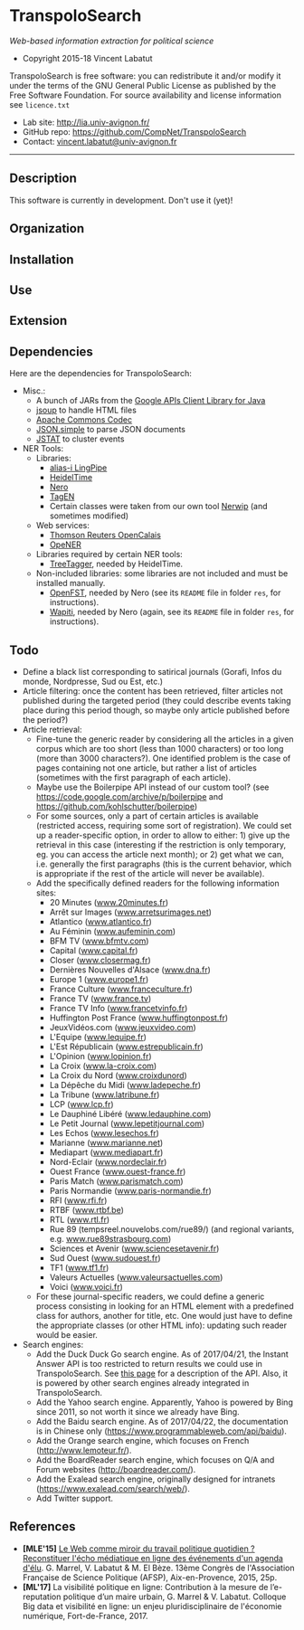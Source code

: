 TranspoloSearch
=======
*Web-based information extraction for political science*

* Copyright 2015-18 Vincent Labatut

TranspoloSearch is free software: you can redistribute it and/or modify it under the terms of the GNU General Public License as published by the Free Software Foundation. For source availability and license information see `licence.txt`

* Lab site: http://lia.univ-avignon.fr/
* GitHub repo: https://github.com/CompNet/TranspoloSearch
* Contact: vincent.labatut@univ-avignon.fr

-----------------------------------------------------------------------

## Description
This software is currently in development. Don't use it (yet)!

## Organization

## Installation

## Use

## Extension

## Dependencies
Here are the dependencies for TranspoloSearch:
* Misc.:
  * A bunch of JARs from the [Google APIs Client Library for Java](https://developers.google.com/api-client-library/java/apis/customsearch/v1)
  * [jsoup](http://jsoup.org/) to handle HTML files 
  * [Apache Commons Codec](https://commons.apache.org/proper/commons-codec/)
  * [JSON.simple](https://code.google.com/archive/p/json-simple/) to parse JSON documents
  * [JSTAT](https://github.com/EdwardRaff/JSAT) to cluster events
* NER Tools:
  * Libraries:
    * [alias-i LingPipe](http://alias-i.com/lingpipe/)
    * [HeidelTime](https://code.google.com/p/heideltime/)
    * [Nero](https://nero.irisa.fr/)
    * [TagEN](http://gurau-audibert.hd.free.fr/josdblog/wp-content/uploads/2008/03/TagEN.tar.gz)
    * Certain classes were taken from our own tool [Nerwip](https://github.com/CompNet/Nerwip) (and sometimes modified)
  * Web services:
    * [Thomson Reuters OpenCalais](http://new.opencalais.com/)
    * [OpeNER](http://www.opener-project.eu/)
  * Libraries required by certain NER tools:
    * [TreeTagger](http://www.cis.uni-muenchen.de/~schmid/tools/TreeTagger/), needed by HeidelTime.
  * Non-included libraries: some libraries are not included and must be installed manually.
    * [OpenFST](http://www.openfst.org/), needed by Nero (see its `README` file in folder `res`, for instructions).
    * [Wapiti](http://wapiti.limsi.fr/), needed by Nero (again, see its `README` file in folder `res`, for instructions).

## Todo
* Define a black list corresponding to satirical journals (Gorafi, Infos du monde, Nordpresse, Sud ou Est, etc.)
* Article filtering: once the content has been retrieved, filter articles not published during the targeted period (they could describe events taking place during this period though, so maybe only article published before the period?)
* Article retrieval:
  * Fine-tune the generic reader by considering all the articles in a given corpus which are too short (less than 1000 characters) or too long (more than 3000 characters?). One identified problem is the case of pages containing not one article, but rather a list of articles (sometimes with the first paragraph of each article).
  * Maybe use the Boilerpipe API instead of our custom tool? (see https://code.google.com/archive/p/boilerpipe and https://github.com/kohlschutter/boilerpipe)
  * For some sources, only a part of certain articles is available (restricted access, requiring some sort of registration). We could set up a reader-specific option, in order to allow to either: 1) give up the retrieval in this case (interesting if the restriction is only temporary, eg. you can access the article next month); or 2) get what we can, i.e. generally the first paragraphs (this is the current behavior, which is appropriate if the rest of the article will never be available). 
  * Add the specifically defined readers for the following information sites:
    * 20 Minutes (www.20minutes.fr)
    * Arrêt sur Images (www.arretsurimages.net)
    * Atlantico (www.atlantico.fr)
    * Au Féminin (www.aufeminin.com)
    * BFM TV (www.bfmtv.com)
    * Capital (www.capital.fr)
    * Closer (www.closermag.fr)
    * Dernières Nouvelles d'Alsace (www.dna.fr)
    * Europe 1 (www.europe1.fr)
    * France Culture (www.franceculture.fr)
    * France TV (www.france.tv)
    * France TV Info (www.francetvinfo.fr)
    * Huffington Post France (www.huffingtonpost.fr)
    * JeuxVidéos.com (www.jeuxvideo.com)
    * L'Equipe (www.lequipe.fr)
    * L'Est Républicain (www.estrepublicain.fr)
    * L'Opinion (www.lopinion.fr)
    * La Croix (www.la-croix.com)
    * La Croix du Nord (www.croixdunord)
    * La Dépêche du Midi (www.ladepeche.fr)
    * La Tribune (www.latribune.fr)
    * LCP (www.lcp.fr)
    * Le Dauphiné Libéré (www.ledauphine.com)
    * Le Petit Journal (www.lepetitjournal.com)
    * Les Echos (www.lesechos.fr)
    * Marianne (www.marianne.net)
    * Mediapart (www.mediapart.fr)
    * Nord-Eclair (www.nordeclair.fr)
    * Ouest France (www.ouest-france.fr)
    * Paris Match (www.parismatch.com)
    * Paris Normandie (www.paris-normandie.fr)
    * RFI (www.rfi.fr)
    * RTBF (www.rtbf.be)
    * RTL (www.rtl.fr)
    * Rue 89 (tempsreel.nouvelobs.com/rue89/) (and regional variants, e.g. www.rue89strasbourg.com)
    * Sciences et Avenir (www.sciencesetavenir.fr)
    * Sud Ouest (www.sudouest.fr)
    * TF1 (www.tf1.fr)
    * Valeurs Actuelles (www.valeursactuelles.com)
    * Voici (www.voici.fr)
  * For these journal-specific readers, we could define a generic process consisting in looking for an HTML element with a predefined class for authors, another for title, etc. One would just have to define the appropriate classes (or other HTML info): updating such reader would be easier.
* Search engines:
  * Add the Duck Duck Go search engine. As of 2017/04/21, the Instant Answer API is too restricted to return results we could use in TranspoloSearch. See [this page](https://api.duckduckgo.com/api) for a description of the API. Also, it is powered by other search engines already integrated in TranspoloSearch.
  * Add the Yahoo search engine. Apparently, Yahoo is powered by Bing since 2011, so not worth it since we already have Bing.
  * Add the Baidu search engine. As of 2017/04/22, the documentation is in Chinese only (https://www.programmableweb.com/api/baidu).
  * Add the Orange search engine, which focuses on French (http://www.lemoteur.fr/).
  * Add the BoardReader search engine, which focuses on Q/A and Forum websites (http://boardreader.com/).
  * Add the Exalead search engine, originally designed for intranets (https://www.exalead.com/search/web/).  
  * Add Twitter support.

## References
* **[MLE'15]** [Le Web comme miroir du travail politique quotidien ? Reconstituer l'écho médiatique en ligne des événements d'un agenda d'élu](http://agorantic.univ-avignon.fr/wp-content/uploads/sites/13/2014/10/Publications-Agorantic1.pdf). G. Marrel, V. Labatut & M. El Bèze. 13ème Congrès de l'Association Française de Science Politique (AFSP), Aix-en-Provence, 2015, 25p.
* **[ML'17]** La visibilité politique en ligne: Contribution à la mesure de l’e-reputation politique d’un maire urbain, G. Marrel & V. Labatut. Colloque Big data et visibilité en ligne: un enjeu pluridisciplinaire de l'économie numérique, Fort-de-France, 2017.
